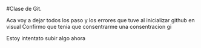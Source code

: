 #Clase de Git.

Aca voy a dejar todos los paso y los errores que tuve al inicializar github en visual
Confirmo que tenia que consentrarme 
una consentracion 
gi


Estoy intentato subir algo ahora

